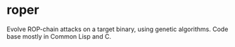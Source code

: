 # roper
Evolve ROP-chain attacks on a target binary, using genetic algorithms. Code base mostly in Common Lisp and C.
